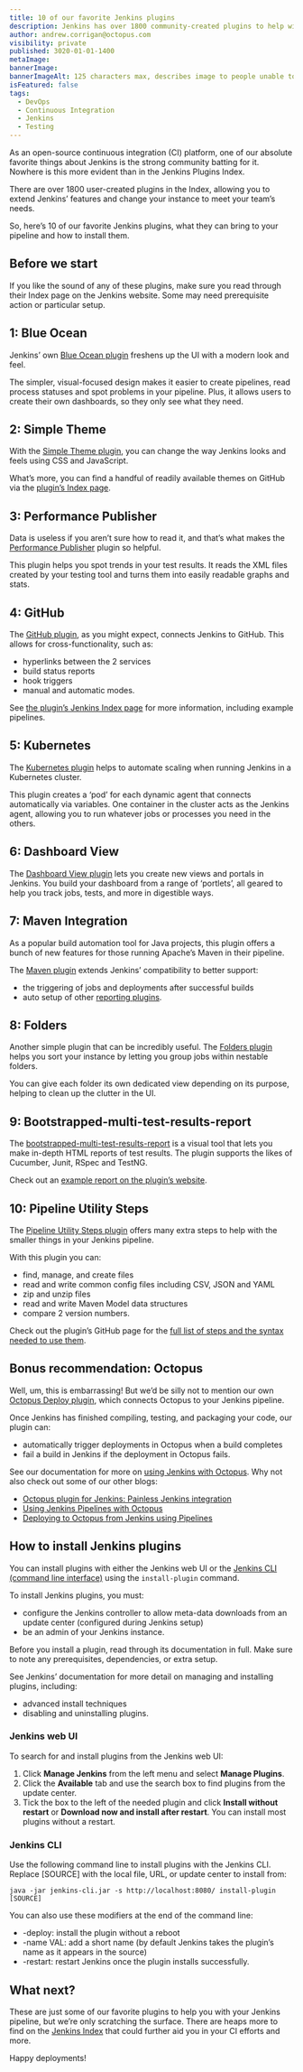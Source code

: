 ```yaml
---
title: 10 of our favorite Jenkins plugins
description: Jenkins has over 1800 community-created plugins to help with continuous integration. Here are 10 we think are useful!
author: andrew.corrigan@octopus.com
visibility: private
published: 3020-01-01-1400
metaImage: 
bannerImage: 
bannerImageAlt: 125 characters max, describes image to people unable to see it.
isFeatured: false
tags:
  - DevOps
  - Continuous Integration
  - Jenkins
  - Testing
---
```


As an open-source continuous integration (CI) platform, one of our absolute favorite things about Jenkins is the strong community batting for it. Nowhere is this more evident than in the Jenkins Plugins Index. 

There are over 1800 user-created plugins in the Index, allowing you to extend Jenkins’ features and change your instance to meet your team’s needs.

So, here’s 10 of our favorite Jenkins plugins, what they can bring to your pipeline and how to install them.

## Before we start

If you like the sound of any of these plugins, make sure you read through their Index page on the Jenkins website. Some may need prerequisite action or particular setup.

## 1: Blue Ocean

Jenkins’ own [Blue Ocean plugin](https://plugins.jenkins.io/blueocean/) freshens up the UI with a modern look and feel.

The simpler, visual-focused design makes it easier to create pipelines, read process statuses and spot problems in your pipeline. Plus, it allows users to create their own dashboards, so they only see what they need.

## 2: Simple Theme

With the [Simple Theme plugin](https://plugins.jenkins.io/simple-theme-plugin/), you can change the way Jenkins looks and feels using CSS and JavaScript.

What’s more, you can find a handful of readily available themes on GitHub via the [plugin’s Index page](https://plugins.jenkins.io/simple-theme-plugin/).

## 3: Performance Publisher

Data is useless if you aren’t sure how to read it, and that’s what makes the [Performance Publisher](https://plugins.jenkins.io/perfpublisher/) plugin so helpful.

This plugin helps you spot trends in your test results. It reads the XML files created by your testing tool and turns them into easily readable graphs and stats.

## 4: GitHub

The [GitHub plugin](https://plugins.jenkins.io/github/), as you might expect, connects Jenkins to GitHub. This allows for cross-functionality, such as:

-	hyperlinks between the 2 services
-	build status reports
-	hook triggers
-	manual and automatic modes.

See [the plugin’s Jenkins Index page](https://plugins.jenkins.io/github/) for more information, including example pipelines.

## 5: Kubernetes

The [Kubernetes plugin](https://plugins.jenkins.io/kubernetes/) helps to automate scaling when running Jenkins in a Kubernetes cluster.

This plugin creates a ‘pod’ for each dynamic agent that connects automatically via variables. One container in the cluster acts as the Jenkins agent, allowing you to run whatever jobs or processes you need in the others.

## 6: Dashboard View

The [Dashboard View plugin](https://plugins.jenkins.io/dashboard-view/) lets you create new views and portals in Jenkins. You build your dashboard from a range of ‘portlets’, all geared to help you track jobs, tests, and more in digestible ways.

## 7: Maven Integration

As a popular build automation tool for Java projects, this plugin offers a bunch of new features for those running Apache’s Maven in their pipeline.

The [Maven plugin](https://plugins.jenkins.io/maven-plugin/) extends Jenkins’ compatibility to better support:

- the triggering of jobs and deployments after successful builds
- auto setup of other [reporting plugins](https://plugins.jenkins.io/ui/search?sort=relevance&categories=&labels=report&view=Tiles&page=1&query=).

## 8: Folders

Another simple plugin that can be incredibly useful. The [Folders plugin](https://plugins.jenkins.io/cloudbees-folder/) helps you sort your instance by letting you group jobs within nestable folders.

You can give each folder its own dedicated view depending on its purpose, helping to clean up the clutter in the UI.

## 9: Bootstrapped-multi-test-results-report

The [bootstrapped-multi-test-results-report](https://plugins.jenkins.io/bootstraped-multi-test-results-report/) is a visual tool that lets you make in-depth HTML reports of test results. The plugin supports the likes of Cucumber, Junit, RSpec and TestNG.

Check out an [example report on the plugin’s website](https://web-innovate.github.io/cucumber-reports/featuresOverview.html).

## 10: Pipeline Utility Steps

The [Pipeline Utility Steps plugin](https://plugins.jenkins.io/pipeline-utility-steps/) offers many extra steps to help with the smaller things in your Jenkins pipeline.

With this plugin you can:

- find, manage, and create files
- read and write common config files including CSV, JSON and YAML
- zip and unzip files
- read and write Maven Model data structures
- compare 2 version numbers.

Check out the plugin’s GitHub page for the [full list of steps and the syntax needed to use them](https://github.com/jenkinsci/pipeline-utility-steps-plugin/blob/master/docs/STEPS.md).

## Bonus recommendation: Octopus

Well, um, this is embarrassing! But we’d be silly not to mention our own [Octopus Deploy plugin](https://plugins.jenkins.io/octopusdeploy/), which connects Octopus to your Jenkins pipeline.

Once Jenkins has finished compiling, testing, and packaging your code, our plugin can:

- automatically trigger deployments in Octopus when a build completes
- fail a build in Jenkins if the deployment in Octopus fails.

See our documentation for more on [using Jenkins with Octopus](https://octopus.com/docs/packaging-applications/build-servers/jenkins). Why not also check out some of our other blogs:

-	[Octopus plugin for Jenkins: Painless Jenkins integration](https://octopus.com/blog/octopus-jenkins-plugin)
-	[Using Jenkins Pipelines with Octopus](https://octopus.com/blog/using-jenkins-pipelines)
-	[Deploying to Octopus from Jenkins using Pipelines](https://octopus.com/blog/deploying-to-octopus-from-jenkins)

## How to install Jenkins plugins

You can install plugins with either the Jenkins web UI or the [Jenkins CLI (command line interface)](https://www.jenkins.io/doc/book/managing/cli/) using the `install-plugin` command.

To install Jenkins plugins, you must:

- configure the Jenkins controller to allow meta-data downloads from an update center (configured during Jenkins setup)
- be an admin of your Jenkins instance.

Before you install a plugin, read through its documentation in full. Make sure to note any prerequisites, dependencies, or extra setup.

See Jenkins’ documentation for more detail on managing and installing plugins, including:

-	advanced install techniques
-	disabling and uninstalling plugins.

### Jenkins web UI

To search for and install plugins from the Jenkins web UI:
1. Click **Manage Jenkins** from the left menu and select **Manage Plugins**.
2. Click the **Available** tab and use the search box to find plugins from the update center.
3. Tick the box to the left of the needed plugin and click **Install without restart** or **Download now and install after restart**. You can install most plugins without a restart.

### Jenkins CLI

Use the following command line to install plugins with the Jenkins CLI. Replace [SOURCE] with the local file, URL, or update center to install from:

```
java -jar jenkins-cli.jar -s http://localhost:8080/ install-plugin [SOURCE]
```

You can also use these modifiers at the end of the command line:

-	-deploy: install the plugin without a reboot
-	-name VAL: add a short name (by default Jenkins takes the plugin’s name as it appears in the source)
-	-restart: restart Jenkins once the plugin installs successfully.

## What next?

These are just some of our favorite plugins to help you with your Jenkins pipeline, but we’re only scratching the surface. There are heaps more to find on the [Jenkins Index](https://plugins.jenkins.io/) that could further aid you in your CI efforts and more.

Happy deployments! 
